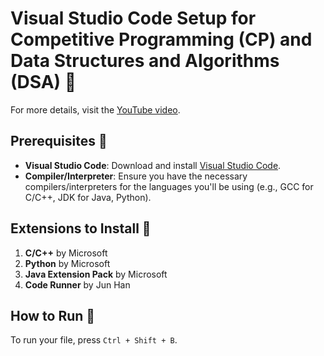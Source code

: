 # Visual Studio Code Setup for Competitive Programming (CP) and Data Structures and Algorithms (DSA) 🚀

For more details, visit the [YouTube video](https://www.youtube.com/watch?v=h3uDCJ5mvgw).

## Prerequisites 📝
- **Visual Studio Code**: Download and install [Visual Studio Code](https://code.visualstudio.com/).
- **Compiler/Interpreter**: Ensure you have the necessary compilers/interpreters for the languages you'll be using (e.g., GCC for C/C++, JDK for Java, Python).

## Extensions to Install 🔌
1. **C/C++** by Microsoft
2. **Python** by Microsoft
3. **Java Extension Pack** by Microsoft
4. **Code Runner** by Jun Han

## How to Run 📜
To run your file, press `Ctrl + Shift + B`.